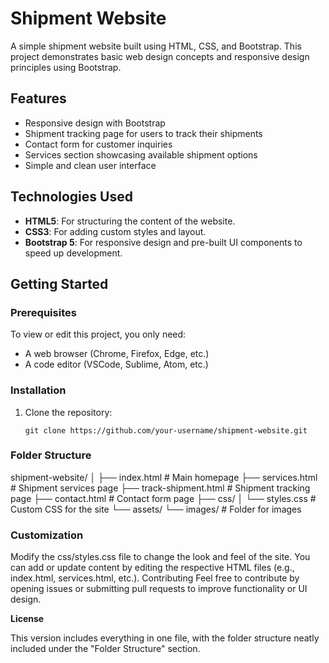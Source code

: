 # Shipment Website

A simple shipment website built using HTML, CSS, and Bootstrap. This project demonstrates basic web design concepts and responsive design principles using Bootstrap.

## Features

- Responsive design with Bootstrap
- Shipment tracking page for users to track their shipments
- Contact form for customer inquiries
- Services section showcasing available shipment options
- Simple and clean user interface

## Technologies Used

- **HTML5**: For structuring the content of the website.
- **CSS3**: For adding custom styles and layout.
- **Bootstrap 5**: For responsive design and pre-built UI components to speed up development.

## Getting Started

### Prerequisites

To view or edit this project, you only need:

- A web browser (Chrome, Firefox, Edge, etc.)
- A code editor (VSCode, Sublime, Atom, etc.)

### Installation

1. Clone the repository:
   ```
   git clone https://github.com/your-username/shipment-website.git
    ```
### Folder Structure
shipment-website/
│
├── index.html          # Main homepage
├── services.html       # Shipment services page
├── track-shipment.html # Shipment tracking page
├── contact.html        # Contact form page
├── css/
│   └── styles.css      # Custom CSS for the site
└── assets/
    └── images/         # Folder for images

### Customization
Modify the css/styles.css file to change the look and feel of the site.
You can add or update content by editing the respective HTML files (e.g., index.html, services.html, etc.).
Contributing
Feel free to contribute by opening issues or submitting pull requests to improve functionality or UI design. 

**License**

This version includes everything in one file, with the folder structure neatly included under the "Folder Structure" section.
